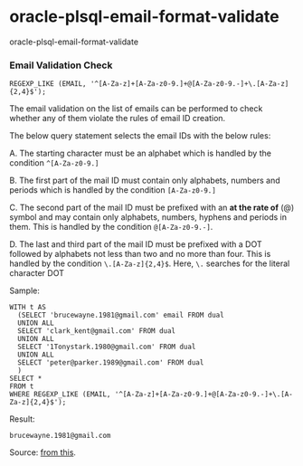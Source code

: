 # oracle-plsql-email-format-validate
oracle-plsql-email-format-validate

### Email Validation Check

```
REGEXP_LIKE (EMAIL, '^[A-Za-z]+[A-Za-z0-9.]+@[A-Za-z0-9.-]+\.[A-Za-z]{2,4}$');
```

The email validation on the list of emails can be performed to check whether any of them violate the rules of email ID creation.

The below query statement selects the email IDs with the below rules:

A. The starting character must be an alphabet which is handled by the condition ```^[A-Za-z0-9.]```

B. The first part of the mail ID must contain only alphabets, numbers and periods which is handled by the condition ```[A-Za-z0-9.]```

C. The second part of the mail ID must be prefixed with an <b>at the rate of</b> (@) symbol and may contain only alphabets, numbers, hyphens and periods in them. This is handled by the condition ```@[A-Za-z0-9.-]```.

D. The last and third part of the mail ID must be prefixed with a DOT followed by alphabets not less than two and no more than four. This is handled by the condition ```\.[A-Za-z]{2,4}$```. Here, ```\.``` searches for the literal character DOT


Sample:
```
WITH t AS
  (SELECT 'brucewayne.1981@gmail.com' email FROM dual
  UNION ALL
  SELECT 'clark_kent@gmail.com' FROM dual
  UNION ALL
  SELECT '1Tonystark.1980@gmail.com' FROM dual
  UNION ALL
  SELECT 'peter@parker.1989@gmail.com' FROM dual
  )
SELECT *
FROM t
WHERE REGEXP_LIKE (EMAIL, '^[A-Za-z]+[A-Za-z0-9.]+@[A-Za-z0-9.-]+\.[A-Za-z]{2,4}$');
```

Result:
```
brucewayne.1981@gmail.com
```

Source: [from this](http://www.dba-oracle.com/t_email_validation_regular_expressions.htm).
